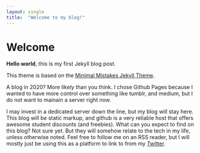 ```yaml
---
layout: single
title:  "Welcome to my blog!"
---
```


# Welcome

**Hello world**, this is my first Jekyll blog post.

This theme is based on the [Minimal Mistakes Jekyll Theme](https://mmistakes.github.io/minimal-mistakes/).


A blog in 2020? More likely than you think. I chose Github Pages because I wanted to have more control over something like tumblr, and medium, but I do not want to mainain a server right now.

I may invest in a dedicated server down the line, but my blog will stay here. This blog will be static markup, and github is a very reliable host that offers awesome student discounts (and freebies). 
What can you expect to find on this blog? Not sure yet. But they will somehow relate to the tech in my life, unless otherwise noted.
Feel free to follow me on an RSS reader, but I will mostly just be using this as a platform to link to from my [Twitter](https://twitter.com/eduardolunaHTX).

